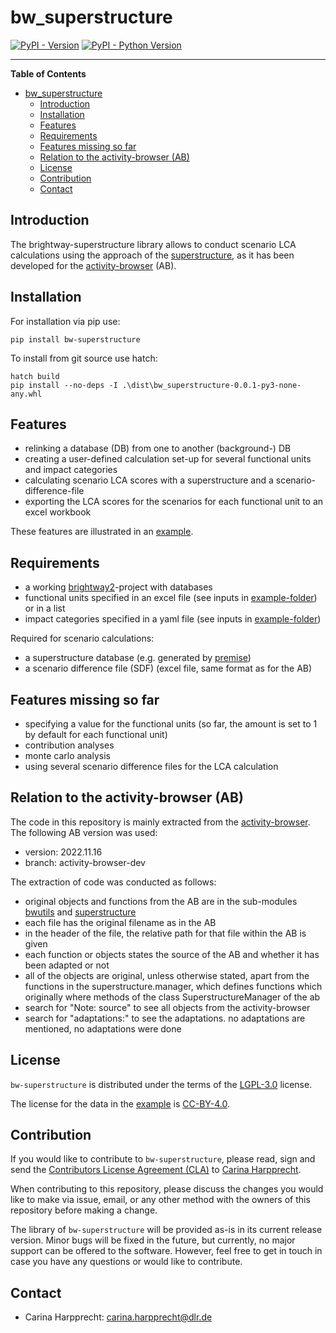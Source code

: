 # bw_superstructure

[![PyPI - Version](https://img.shields.io/pypi/v/bw-superstructure.svg)](https://pypi.org/project/bw-superstructure)
[![PyPI - Python Version](https://img.shields.io/pypi/pyversions/bw-superstructure.svg)](https://pypi.org/project/bw-superstructure)

-----

**Table of Contents**

- [bw\_superstructure](#bw_superstructure)
  - [Introduction](#introduction)
  - [Installation](#installation)
  - [Features](#features)
  - [Requirements](#requirements)
  - [Features missing so far](#features-missing-so-far)
  - [Relation to the activity-browser (AB)](#relation-to-the-activity-browser-ab)
  - [License](#license)
  - [Contribution](#contribution)
  - [Contact](#contact)
## Introduction

The brightway-superstructure library allows to conduct scenario LCA calculations using the approach of the [superstructure](https://link.springer.com/article/10.1007/s11367-021-01974-2), as it has been developed for the [activity-browser](https://github.com/LCA-ActivityBrowser/activity-browser) (AB). 

## Installation

For installation via pip use:
```console
pip install bw-superstructure
```

To install from git source use hatch:
```console
hatch build
pip install --no-deps -I .\dist\bw_superstructure-0.0.1-py3-none-any.whl
```

## Features

- relinking a database (DB) from one to another (background-) DB
- creating a user-defined calculation set-up for several functional units and impact categories 
- calculating scenario LCA scores with a superstructure and a scenario-difference-file
- exporting the LCA scores for the scenarios for each functional unit to an excel workbook

These features are illustrated in an [example](https://github.com/CHarpprecht/bw_superstructure/blob/main/example/example.py). 

## Requirements

- a working [brightway2](https://docs.brightway.dev/en/legacy/index.html)-project with databases
- functional units specified in an excel file (see inputs in [example-folder](https://github.com/CHarpprecht/bw_superstructure/tree/main/example/inputs)) or in a list
- impact categories specified in a yaml file (see inputs in [example-folder](https://github.com/CHarpprecht/bw_superstructure/tree/main/example/inputs))

Required for scenario calculations:
- a superstructure database (e.g. generated by [premise](https://github.com/polca/premise))
- a scenario difference file (SDF) (excel file, same format as for the AB)


## Features missing so far

- specifying a value for the functional units (so far, the amount is set to 1 by default for each functional unit)
- contribution analyses
- monte carlo analysis
- using several scenario difference files for the LCA calculation

## Relation to the activity-browser (AB)

The code in this repository is mainly extracted from the [activity-browser](https://github.com/LCA-ActivityBrowser/activity-browser). The following AB version was used:

- version: 2022.11.16
- branch: activity-browser-dev

The extraction of code was conducted as follows:
- original objects and functions from the AB are in the sub-modules [bwutils](https://github.com/CHarpprecht/bw_superstructure/tree/main/bw_superstructure/bwutils) and [superstructure](https://github.com/CHarpprecht/bw_superstructure/tree/main/bw_superstructure/superstructure)
- each file has the original filename as in the AB
- in the header of the file, the relative path for that file within the AB is given
- each function or objects states the source of the AB and whether it has been adapted or not
- all of the objects are original, unless otherwise stated, apart from the functions in the superstructure.manager, which defines functions which originally where methods of the class SuperstructureManager of the ab
- search for "Note: source" to see all objects from the activity-browser
- search for "adaptations:" to see the adaptations. no adaptations are mentioned, no adaptations were done

## License

`bw-superstructure` is distributed under the terms of the [LGPL-3.0](https://spdx.org/licenses/LGPL-3.0) license.

The license for the data in the [example](https://github.com/CHarpprecht/bw_superstructure/blob/main/example/example.py) is [CC-BY-4.0](https://spdx.org/licenses/CC-BY-4.0.html).

## Contribution

If you would like to contribute to `bw-superstructure`, please read, sign and send the [Contributors License Agreement (CLA)](https://github.com/CHarpprecht/bw_superstructure/blob/main/bw_superstructure_Individual%20Contributor%20License%20Agreement.docx) to [Carina Harpprecht](carina.harpprecht@dlr.de).

When contributing to this repository, please discuss the changes you would like to make via issue, email, or any other method with the owners of this repository before making a change. 

The library of `bw-superstructure` will be provided as-is in its current release version. 
Minor bugs will be fixed in the future, but currently, no major support can be offered to the software. 
However, feel free to get in touch in case you have any questions or would like to contribute.


## Contact

- Carina Harpprecht: carina.harpprecht@dlr.de